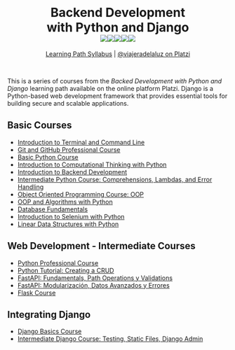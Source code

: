 <br>

<h1 align="center">Backend Development<br>with Python and Django<br>
<img src="https://img.shields.io/badge/Python-FFD43B?style=for-the-badge&logo=python&logoColor=blue"><img src="https://img.shields.io/badge/Django-092E20?style=for-the-badge&logo=django&logoColor=green"><img src="https://img.shields.io/badge/Flask-000000?style=for-the-badge&logo=flask&logoColor=white"><img src="https://img.shields.io/badge/fastapi-109989?style=for-the-badge&logo=FASTAPI&logoColor=white"><img src="https://img.shields.io/badge/Selenium-43B02A?style=for-the-badge&logo=Selenium&logoColor=white">
</h1>

<p align="center">
<a href="https://platzi.com/backend-python/">Learning Path Syllabus</a> | 
<a href="https://platzi.com/p/viajeradelaluz/">@viajeradelaluz on Platzi</a>
</p>

<br>

This is a series of courses from the *Backed Development with Python and Django* learning path available on the online platform Platzi. Django is a Python-based web development framework that provides essential tools for building secure and scalable applications. 

## Basic Courses

- [Introduction to Terminal and Command Line](https://platzi.com/cursos/terminal/)
- [Git and GitHub Professional Course](https://platzi.com/cursos/git-github/)
- [Basic Python Course](https://platzi.com/cursos/python/)
- [Introduction to Computational Thinking with Python](https://platzi.com/cursos/python-cs/)
- [Introduction to Backend Development](https://platzi.com/cursos/introduccion-backend/)
- [Intermediate Python Course: Comprehensions, Lambdas, and Error Handling](https://platzi.com/cursos/python-intermedio/)
- [Object Oriented Programming Course: OOP](https://platzi.com/cursos/oop/)
- [OOP and Algorithms with Python](https://platzi.com/cursos/poo-python/)
- [Database Fundamentals](https://platzi.com/cursos/bd/)
- [Introduction to Selenium with Python](https://platzi.com/cursos/intro-selenium/)
- [Linear Data Structures with Python](https://platzi.com/cursos/estructuras-datos-python/)

## Web Development - Intermediate Courses

- [Python Professional Course](https://platzi.com/cursos/python-profesional/)
- [Python Tutorial: Creating a CRUD](https://platzi.com/cursos/python-practico/)
- [FastAPI: Fundamentals, Path Operations y Validations](https://platzi.com/cursos/fastapi/)
- [FastAPI: Modularización, Datos Avanzados y Errores](https://platzi.com/cursos/fastapi-modularizacion-datos/)
- [Flask Course](https://platzi.com/cursos/flask/)

## Integrating Django

- [Django Basics Course](https://platzi.com/cursos/django/)
- [Intermediate Django Course: Testing, Static Files, Django Admin](https://platzi.com/cursos/django-intermedio/)
